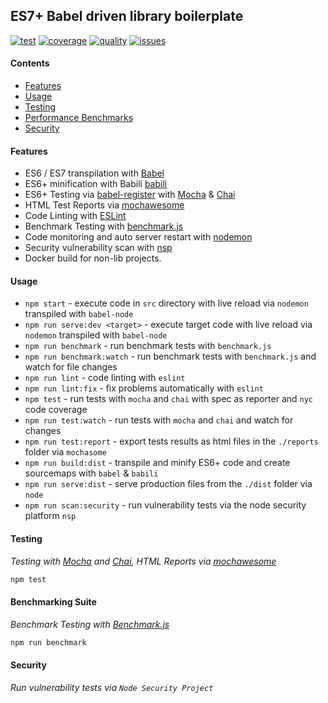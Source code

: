 ## ES7+ Babel driven library boilerplate
[![test][test]][test-url] [![coverage][cover]][cover-url] [![quality][quality]][quality-url] [![issues][issues]][issues-url]


#### Contents
- [Features](#Features)
- [Usage](#usage)
- [Testing](#testing)
- [Performance Benchmarks](#benchmarking-suite)
- [Security](#security)


#### Features
- ES6 / ES7 transpilation with [Babel][babel-url]
- ES6+ minification with Babili [babili][babili-url]
- ES6+ Testing via [babel-register][babel-register-url] with [Mocha][mocha-url] & [Chai][chai-url]
- HTML Test Reports via [mochawesome][mochawesome-url]
- Code Linting with [ESLint][eslint-url]
- Benchmark Testing with [benchmark.js][benchmark-url]
- Code monitoring and auto server restart with [nodemon][nodemon-url]
- Security vulnerability scan with [nsp][nsp-url]
- Docker build for non-lib projects.

#### Usage

- `npm start` - execute code in `src` directory with live reload via `nodemon` transpiled with `babel-node`
- `npm run serve:dev <target>` - execute target code with live reload via `nodemon` transpiled with `babel-node`
- `npm run benchmark` - run benchmark tests with `benchmark.js`
- `npm run benchmark:watch` - run benchmark tests with `benchmark.js` and watch for file changes
- `npm run lint` - code linting with `eslint`
- `npm run lint:fix` - fix problems automatically with `eslint`
- `npm test` - run tests with `mocha` and `chai` with spec as reporter and `nyc` code coverage
- `npm run test:watch` - run tests with `mocha` and `chai` and watch for changes
- `npm run test:report` - export tests results as html files in the `./reports` folder via `mochasome`
- `npm run build:dist` - transpile and minify ES6+ code and create sourcemaps with `babel` & `babili`
- `npm run serve:dist` - serve production files from the `./dist` folder via `node`
- `npm run scan:security` - run vulnerability tests via the node security platform `nsp`

#### Testing

_Testing with [Mocha][mocha-url] and [Chai][chai-url], HTML Reports via [mochawesome][mochawesome-url]_

```bash
npm test

```

#### Benchmarking Suite

_Benchmark Testing with [Benchmark.js][benchmark-url]_

```bash
npm run benchmark

```

#### Security

_Run vulnerability tests via `Node Security Project`_


[test]: https://circleci.com/gh/DeviantJS/es7-babel-starter.svg?style=svg
[test-url]: https://circleci.com/gh/DeviantJS/es7-babel-starter
[cover]: https://codecov.io/gh/DeviantJS/es7-babel-starter/branch/master/graph/badge.svg
[cover-url]: https://codecov.io/gh/DeviantJS/es7-babel-starter
[quality]: https://codeclimate.com/github/DeviantJS/es7-babel-starter/badges/gpa.svg
[quality-url]: https://codeclimate.com/github/DeviantJS/es7-babel-starter
[issues]: https://codeclimate.com/github/DeviantJS/es7-babel-starter/badges/issue_count.svg
[issues-url]: https://codeclimate.com/github/DeviantJS/es7-babel-starter
[babel-url]: https://github.com/babel/babel
[babili-url]: https://github.com/babel/babili
[babel-register-url]: https://github.com/babel/babel/tree/master/packages/babel-register
[mocha-url]: https://github.com/mochajs/mocha
[chai-url]: https://github.com/chaijs/chai
[mochawesome-url]: https://github.com/adamgruber/mochawesome
[eslint-url]: https://github.com/eslint/eslint
[benchmark-url]: https://github.com/bestiejs/benchmark.js
[nodemon-url]: https://github.com/remy/nodemon
[nsp-url]: https://github.com/nodesecurity/nsp

